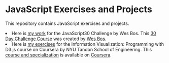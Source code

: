 <h1>JavaScript Exercises and Projects</h1>

<p>This repository contains JavaScript exercises and projects.</p>

<li>Here is <a href='https://github.com/jessejinnaruiz/javascript/tree/master/wesbos_js30_projects'>my work</a> for the JavaScript30 Challenge by Wes Bos. This <a href="https://github.com/wesbos/JavaScript30">30 Day Challenge Course</a> was created by <a href="https://github.com/wesbos">Wes Bos</a>.</li>

<li>Here is <a href='https://github.com/jessejinnaruiz/javascript/tree/master/infoVisD3jsCoursera'>my exercises</a> for the Information Visualization: Programming with D3.js course on Coursera by NYU Tandon School of Engineering. This <a href="https://www.coursera.org/learn/information-visualization-programming-d3js/home/welcome">course and specialization</a> is available on <a href="www.coursera.org">Coursera</a>.</li>